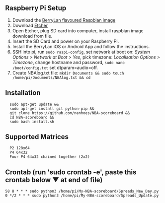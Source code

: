 ## Raspberry Pi Setup
1. Download the [BerryLan flavoured Raspbian image](https://downloads.nymea.io/images/berrylan/)
2. Download [Etcher](https://www.balena.io/etcher/)
3. Open Etcher, plug SD card into computer, install raspbian image download from file.
4. Insert the SD Card and power on your Raspberry Pi.
5. Install the BerryLan iOS or Android App and follow the instructions.
6. SSH into pi, run `sudo raspi-config`, set network at boot on: *System Options > Network at Boot > Yes*, pick timezone: *Localisation Options > Timezone*, change hostname and password, `sudo nano /boot/config.txt` set dtparam=audio=off.
7. Create NBAlog.txt file: `mkdir Documents && sudo touch /home/pi/Documents/NBAlog.txt && cd`

## Installation
      sudo apt-get update &&
      sudo apt-get install git python-pip &&
      git clone https://github.com/nanhoes/NBA-scoreboard &&
      cd NBA-scoreboard &&
      sudo bash install.sh
      
## Supported Matrices
      P2 128x64
      P4 64x32
      Four P4 64x32 chained together (2x2)
           
## Crontab (run 'sudo crontab -e', paste this crontab below ▼ at end of file)
    58 8 * * * sudo python3 /home/pi/My-NBA-scoreboard/Spreads_New_Day.py
    0 */2 * * * sudo python3 /home/pi/My-NBA-scoreboard/Spreads_Update.py
